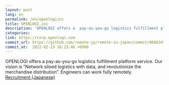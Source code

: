 ```yaml
---
layout: post
lang: en
permalink: /en/openlogiinc
title: OPENLOGI.inc
description: 'OPENLOGI offers a  pay-as-you-go logistics fulfillment platform service. Our vision is “Network siloed logistics with data, and revolutionize the merchandise distribution”. Engineers can work fully remotely. Recruitment (Japanese)'
categories: 
link: https://corp.openlogi.com
commit_url: https://github.com/remote-jp/remote-in-japan/commit/06863471a9a7beedc2e8f982bfcd27c059b71cdc
commit_at:  2022-02-13 16:23:46 +0900
---
```


<p>OPENLOGI offers a  pay-as-you-go logistics fulfillment platform service. Our vision is “Network siloed logistics with data, and revolutionize the merchandise distribution”. Engineers can work fully remotely.<br /><a href="https://corp.openlogi.com/recruit/">Recruitment (Japanese)</a></p>
